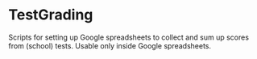 TestGrading
===========

Scripts for setting up Google spreadsheets to collect and sum up scores from (school) tests.
Usable only inside Google spreadsheets.
